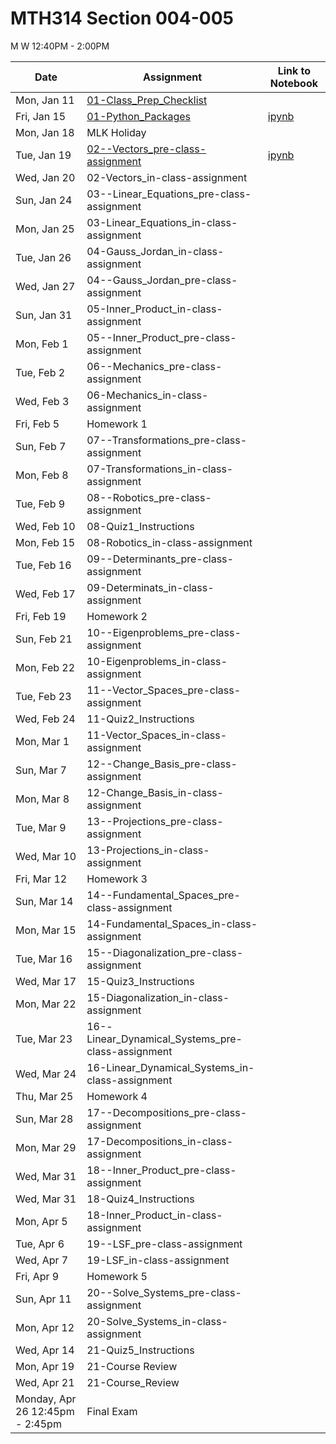 # MTH314 Section 004-005 

 M W 12:40PM - 2:00PM

| Date | Assignment | Link to Notebook |
|------|------------|------------------|
| Mon, Jan 11 | [01-Class_Prep_Checklist](01-Class_Prep_Checklist.md) |       |
| Fri, Jan 15 | [01-Python_Packages](01-Python_Packages.html) | [ipynb](01-Python_Packages.ipynb) |
| Mon, Jan 18 | MLK Holiday |      |
| Tue, Jan 19 | [02--Vectors_pre-class-assignment](02--Vectors_pre-class-assignment.html) | [ipynb](02--Vectors_pre-class-assignment.ipynb) |
| Wed, Jan 20 | 02-Vectors_in-class-assignment |      |
| Sun, Jan 24 | 03--Linear_Equations_pre-class-assignment |      |
| Mon, Jan 25 | 03-Linear_Equations_in-class-assignment |      |
| Tue, Jan 26 | 04-Gauss_Jordan_in-class-assignment |      |
| Wed, Jan 27 | 04--Gauss_Jordan_pre-class-assignment |      |
| Sun, Jan 31 | 05-Inner_Product_in-class-assignment |      |
| Mon, Feb 1 | 05--Inner_Product_pre-class-assignment |      |
| Tue, Feb 2 | 06--Mechanics_pre-class-assignment |      |
| Wed, Feb 3 | 06-Mechanics_in-class-assignment |      |
| Fri, Feb 5 | Homework 1 |      |
| Sun, Feb 7 | 07--Transformations_pre-class-assignment |      |
| Mon, Feb 8 | 07-Transformations_in-class-assignment |      |
| Tue, Feb 9 | 08--Robotics_pre-class-assignment |      |
| Wed, Feb 10 | 08-Quiz1_Instructions |      |
| Mon, Feb 15 | 08-Robotics_in-class-assignment |      |
| Tue, Feb 16 | 09--Determinants_pre-class-assignment |      |
| Wed, Feb 17 | 09-Determinats_in-class-assignment |      |
| Fri, Feb 19 | Homework 2 |      |
| Sun, Feb 21 | 10--Eigenproblems_pre-class-assignment |      |
| Mon, Feb 22 | 10-Eigenproblems_in-class-assignment |      |
| Tue, Feb 23 | 11--Vector_Spaces_pre-class-assignment |      |
| Wed, Feb 24 | 11-Quiz2_Instructions |      |
| Mon, Mar 1 | 11-Vector_Spaces_in-class-assignment |      |
| Sun, Mar 7 | 12--Change_Basis_pre-class-assignment |      |
| Mon, Mar 8 | 12-Change_Basis_in-class-assignment |      |
| Tue, Mar 9 | 13--Projections_pre-class-assignment |      |
| Wed, Mar 10 | 13-Projections_in-class-assignment |      |
| Fri, Mar 12 | Homework 3 |      |
| Sun, Mar 14 | 14--Fundamental_Spaces_pre-class-assignment |      |
| Mon, Mar 15 | 14-Fundamental_Spaces_in-class-assignment |      |
| Tue, Mar 16 | 15--Diagonalization_pre-class-assignment |      |
| Wed, Mar 17 | 15-Quiz3_Instructions |      |
| Mon, Mar 22 | 15-Diagonalization_in-class-assignment |      |
| Tue, Mar 23 | 16--Linear_Dynamical_Systems_pre-class-assignment |      |
| Wed, Mar 24 | 16-Linear_Dynamical_Systems_in-class-assignment |      |
| Thu, Mar 25 | Homework 4 |      |
| Sun, Mar 28 | 17--Decompositions_pre-class-assignment |      |
| Mon, Mar 29 | 17-Decompositions_in-class-assignment |      |
| Wed, Mar 31 | 18--Inner_Product_pre-class-assignment |      |
| Wed, Mar 31 | 18-Quiz4_Instructions |      |
| Mon, Apr 5 | 18-Inner_Product_in-class-assignment |      |
| Tue, Apr 6 | 19--LSF_pre-class-assignment |      |
| Wed, Apr 7 | 19-LSF_in-class-assignment |      |
| Fri, Apr 9 | Homework 5 |      |
| Sun, Apr 11 | 20--Solve_Systems_pre-class-assignment |      |
| Mon, Apr 12 | 20-Solve_Systems_in-class-assignment |      |
| Wed, Apr 14 | 21-Quiz5_Instructions |      |
| Mon, Apr 19 | 21-Course Review |      |
| Wed, Apr 21 | 21-Course_Review |      |
| Monday, Apr 26 12:45pm - 2:45pm  | Final Exam |      |
